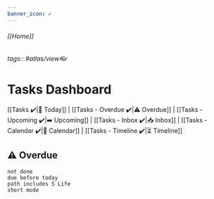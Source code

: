 ```yaml
---
banner_icon: ✔️
---
```

###### [[Home]]
###### tags:: #atlas/view👓
# Tasks Dashboard
[[Tasks ✔️|🏁 Today]] | [[Tasks - Overdue ✔️|⚠️ Overdue]] | [[Tasks - Upcoming ✔️|➡️ Upcoming]] | [[Tasks - Inbox ✔️|📥 Inbox]] | [[Tasks - Calendar ✔️|📅 Calendar]] | [[Tasks - Timeline ✔️|⏳ Timeline]]
## ⚠️ Overdue
```tasks
not done
due before today
path includes 5 Life
short mode
```

